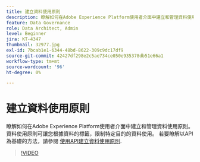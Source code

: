 ```yaml
---
title: 建立資料使用原則
description: 瞭解如何在Adobe Experience Platform使用者介面中建立和管理資料使用原則。 資料使用原則可讓您根據資料的標籤，限制特定目的的資料使用。
feature: Data Governance
role: Data Architect, Admin
level: Beginner
jira: KT-4347
thumbnail: 32977.jpg
exl-id: 7bcab1e1-6344-48bd-8622-309c9dc17df9
source-git-commit: 42427df298e2c5ae734ce050e935378db51e66a1
workflow-type: tm+mt
source-wordcount: '96'
ht-degree: 0%

---
```


# 建立資料使用原則

瞭解如何在Adobe Experience Platform使用者介面中建立和管理資料使用原則。 資料使用原則可讓您根據資料的標籤，限制特定目的的資料使用。 若要瞭解以API為基礎的方法，請參閱 [使用API建立資料使用原則](https://experienceleague.adobe.com/docs/experience-platform/data-governance/policies/create.html).

>[!VIDEO](https://video.tv.adobe.com/v/32977?quality=12&learn=on)